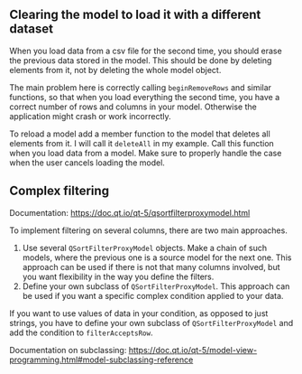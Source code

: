## Clearing the model to load it with a different dataset

When you load data from a csv file for the second time, you should erase the previous data stored in the model.  This should be done by deleting elements from it, not by deleting the whole model object.

The main problem here is correctly calling `beginRemoveRows` and similar functions, so that when you load everything the second time, you have a correct number of rows and columns in your model. Otherwise the application might crash or work incorrectly.

To reload a model add a member function to the model that deletes all elements from it. I will call it `deleteAll` in my example. Call this function when you load data from a model. Make sure to properly handle the case when the user cancels loading the model.

## Complex filtering

Documentation: https://doc.qt.io/qt-5/qsortfilterproxymodel.html

To implement filtering on several columns, there are two main approaches.

1. Use several `QSortFilterProxyModel` objects. Make a chain of such models, where the previous one is a source model for the next one. This approach can be used if there is not that many columns involved, but you want flexibility in the way you define the filters.
2. Define your own subclass of `QSortFilterProxyModel`. This approach can be used if you want a specific complex condition applied to your data.

If you want to use values of data in your condition, as opposed to just strings, you have to define your own subclass of `QSortFilterProxyModel` and add the condition to `filterAcceptsRow`.

Documentation on subclassing: https://doc.qt.io/qt-5/model-view-programming.html#model-subclassing-reference
